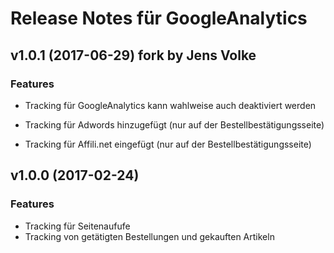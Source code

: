 # Release Notes für GoogleAnalytics

## v1.0.1 (2017-06-29) fork by Jens Volke

### Features
- Tracking für GoogleAnalytics kann wahlweise auch deaktiviert werden

- Tracking für Adwords hinzugefügt (nur auf der Bestellbestätigungsseite)
- Tracking für Affili.net eingefügt (nur auf der Bestellbestätigungsseite)


## v1.0.0 (2017-02-24)

### Features
- Tracking für Seitenaufufe
- Tracking von getätigten Bestellungen und gekauften Artikeln
